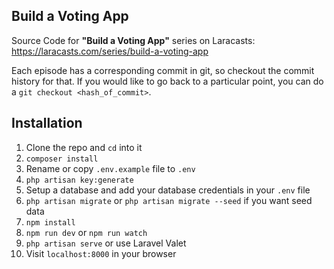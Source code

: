 ## Build a Voting App

Source Code for **"Build a Voting App"** series on Laracasts: https://laracasts.com/series/build-a-voting-app

Each episode has a corresponding commit in git, so checkout the commit history for that. If you would like to go back to a particular point, you can do a `git checkout <hash_of_commit>`.

## Installation

1. Clone the repo and `cd` into it
1. `composer install`
1. Rename or copy `.env.example` file to `.env`
1. `php artisan key:generate`
1. Setup a database and add your database credentials in your `.env` file
1. `php artisan migrate` or `php artisan migrate --seed` if you want seed data
1. `npm install`
1. `npm run dev` or `npm run watch`
1. `php artisan serve` or use Laravel Valet
1. Visit `localhost:8000` in your browser

